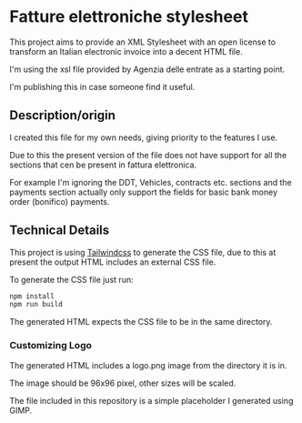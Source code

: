 # Fatture elettroniche stylesheet

This project aims to provide an XML Stylesheet with an open license  to
transform an Italian electronic invoice into a decent HTML file.

I'm using the xsl file provided by Agenzia delle entrate as a starting point.

I'm publishing this in case someone find it useful.

## Description/origin

I created this file for my own needs, giving priority to the features I use.

Due to this the present version of the file does not have support for all
the sections that cen be present in fattura elettronica.

For example I'm ignoring the DDT, Vehicles, contracts etc. sections and the
payments section actually only support the fields for basic bank money order
(bonifico) payments.

## Technical Details

This project is using [Tailwindcss](https://tailwindcss.com) to generate the CSS file, due to this at present the output HTML includes an external CSS file.

To generate the CSS file just run:

```sh
npm install
npm run build
```

The generated HTML expects the CSS file to be in the same directory.

### Customizing Logo

The generated HTML includes a logo.png image from the directory it is in.

The image should be 96x96 pixel, other sizes will be scaled.

The file included in this repository is a simple placeholder I generated using GIMP.